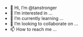 - 👋 Hi, I’m @tanstronger
- 👀 I’m interested in ...
- 🌱 I’m currently learning ...
- 💞️ I’m looking to collaborate on ...
- 📫 How to reach me ...

<!---
tanstronger/tanstronger is a ✨ special ✨ repository because its `README.md` (this file) appears on your GitHub profile.
You can click the Preview link to take a look at your changes.
--->
